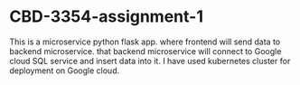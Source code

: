 # CBD-3354-assignment-1

This is a microservice python flask app. where frontend will send data to backend microservice. that backend microservice will connect to Google cloud SQL service and insert data into it. I have used kubernetes cluster for deployment on Google cloud.
